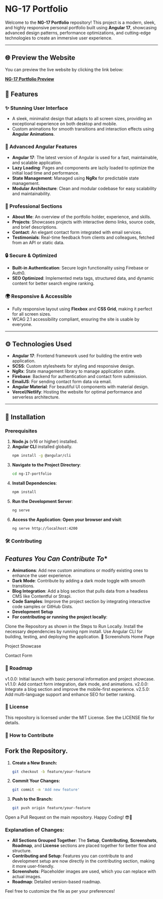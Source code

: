 # **NG-17 Portfolio**

Welcome to the **NG-17 Portfolio** repository! This project is a modern, sleek, and highly responsive personal portfolio built using **Angular 17**, showcasing advanced design patterns, performance optimizations, and cutting-edge technologies to create an immersive user experience.

---

## **🌐 Preview the Website**
You can preview the live website by clicking the link below:

[**NG-17 Portfolio Preview**](https://ng-17-git-project.netlify.app/home)


## **🚀 Features**

### **✨ Stunning User Interface**
- A sleek, minimalist design that adapts to all screen sizes, providing an exceptional experience on both desktop and mobile.
- Custom animations for smooth transitions and interaction effects using **Angular Animations**.

### **🔧 Advanced Angular Features**
- **Angular 17**: The latest version of Angular is used for a fast, maintainable, and scalable application.
- **Lazy Loading**: Pages and components are lazily loaded to optimize the initial load time and performance.
- **State Management**: Managed using **NgRx** for predictable state management.
- **Modular Architecture**: Clean and modular codebase for easy scalability and maintainability.

### **💼 Professional Sections**
- **About Me**: An overview of the portfolio holder, experience, and skills.
- **Projects**: Showcases projects with interactive demo links, source code, and brief descriptions.
- **Contact**: An elegant contact form integrated with email services.
- **Testimonials**: Real-time feedback from clients and colleagues, fetched from an API or static data.

### **🔒 Secure & Optimized**
- **Built-in Authentication**: Secure login functionality using Firebase or Auth0.
- **SEO Optimized**: Implemented meta tags, structured data, and dynamic content for better search engine ranking.

### **🌍 Responsive & Accessible**
- Fully responsive layout using **Flexbox** and **CSS Grid**, making it perfect for all screen sizes.
- WCAG 2.1 accessibility compliant, ensuring the site is usable by everyone.

---

## **⚙️ Technologies Used**

- **Angular 17**: Frontend framework used for building the entire web application.
- **SCSS**: Custom stylesheets for styling and responsive design.
- **NgRx**: State management library to manage application state.
- **Firebase**: Backend for authentication and contact form submission.
- **EmailJS**: For sending contact form data via email.
- **Angular Material**: For beautiful UI components with material design.
- **Vercel/Netlify**: Hosting the website for optimal performance and serverless architecture.

---

## **🔨 Installation**

### **Prerequisites**
1. **Node.js** (v16 or higher) installed.
2. **Angular CLI** installed globally.
   ```bash
   npm install -g @angular/cli


3. **Navigate to the Project Directory**:
   ```bash
   cd ng-17-portfolio
4. **Install Dependencies**:
   ```bash
   npm install
4. **Run the Development Server**:
   ```bash
   ng serve
5. **Access the Application: Open your browser and visit**:
   ```bash
   ng serve http://localhost:4200


### **🛠️ Contributing**
## *Features You Can Contribute To**
- **Animations**: Add new custom animations or modify existing ones to enhance the user experience.
- **Dark Mode**: Contribute by adding a dark mode toggle with smooth transitions.
- **Blog Integration**: Add a blog section that pulls data from a headless CMS like Contentful or Strapi.
- **Code Samples**: Improve the project section by integrating interactive code samples or GitHub Gists.
- **Development Setup**
- **For contributing or running the project locally**:

Clone the Repository as shown in the Steps to Run Locally.
Install the necessary dependencies by running npm install.
Use Angular CLI for building, testing, and deploying the application.
📸 Screenshots
Home Page

Project Showcase

Contact Form

### **📝 Roadmap**
v1.0.0: Initial launch with basic personal information and project showcase.
v1.1.0: Add contact form integration, dark mode, and animations.
v2.0.0: Integrate a blog section and improve the mobile-first experience.
v2.5.0: Add multi-language support and enhance SEO for better ranking.
### **📜 License**
This repository is licensed under the MIT License. See the LICENSE file for details.

### **📢 How to Contribute**
## **Fork the Repository.**
1. **Create a New Branch:**
    ```bash
    git checkout -b feature/your-feature

2. **Commit Your Changes:**
    ```bash
    git commit -m 'Add new feature'

3. **Push to the Branch:**
    ```bash
    git push origin feature/your-feature
    
Open a Pull Request on the main repository.
Happy Coding! 😎🚀

### Explanation of Changes:
- **All Sections Grouped Together**: The **Setup**, **Contributing**, **Screenshots**, **Roadmap**, and **License** sections are placed together for better flow and structure.
- **Contributing and Setup**: Features you can contribute to and development setup are now directly in the contributing section, making it more user-friendly.
- **Screenshots**: Placeholder images are used, which you can replace with actual images.
- **Roadmap**: Detailed version-based roadmap.
  
Feel free to customize the file as per your preferences!

